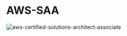 # AWS-SAA

![aws-certified-solutions-architect-associate](https://github.com/kuljotbiring/AWS-SAA/assets/34665034/8e515a1d-e171-49e5-b14b-3798cec9e7d1)
